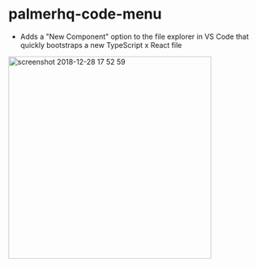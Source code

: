 # palmerhq-code-menu

- Adds a "New Component" option to the file explorer in VS Code that quickly bootstraps a new TypeScript x React file


<img width="400" alt="screenshot 2018-12-28 17 52 59" src="https://user-images.githubusercontent.com/4060187/50540494-af75a700-0b60-11e9-8403-7e24e6cbb6c3.png">
